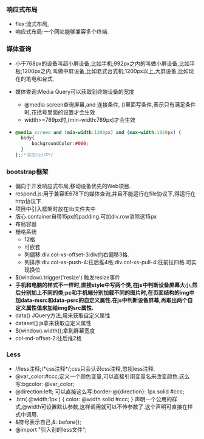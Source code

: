 ### 响应式布局

+ flex:流式布局,
+ 响应式布局:一个网站能够兼容多个终端.





### 媒体查询

+ 小于768px的设备叫超小屏设备,比如手机;992px之内的叫做小屏设备,比如平板;1200px之内,叫做中屏设备,比如老式台式机;1200px以上,大屏设备,比如现在的笔电和台式.

+ 媒体查询:Media Query可以获取到终端设备的宽度

  + @media screen查询屏幕,and 连接条件, ()里面写条件,表示只有满足条件时,花括号里面的设置才会生效
  + width>=789px时,(min-width:789px)才会生效

+ ```css
  @media screen and (min-width:1200px) and (max-width:1920px) {
    body{
    	backgroundColor:#000;
    }
  };/*写在css中*/
  ```







### bootstrap框架

+ 偏向于开发响应式布局,移动设备优先的Web项目.
+ respond.js:用于兼容IE678下的媒体查询,并且不能运行在file协议下,得运行在http协议下.
+ 项目中引入框架时放在lib文件夹中
+ 版心.container自带15px的padding.可加div.row消除这15px
+ 布局容器
+ 栅格系统
  + 12格
  + 可嵌套
  + 列偏移:div.col-xs-offset-3:div向右偏移3格.
  + 列排序:div.col-xs-push-4:往后推4格;div.col-xs-pull-4:往前拉四格.可实现换位
+ $(window).trigger('resize')  触发resize事件
+ **手机和电脑的样式不一样时,直接style中写两个类,在js中判断设备屏幕大小,然后分别加上不同的类;pc和手机端分别加载不同的图片时,在页面结构的img中加data-msrc和data-psrc的自定义属性.在js中判断设备屏幕,再取出两个自定义属性值来加给img的src属性.**
+ data()  JQuery方法,用来获取自定义属性
+ dataset[]  js拿来获取自定义属性
+ $(window).width();拿到屏幕宽度
+ col-md-offset-2:往后推2格





### Less

+ //less注释;/\*css注释*/;css只会认识css注释,忽视less注释.
+ @var_color:#ccc;定义一个颜色变量,可以直接引用变量名来改变颜色.这么写:bgcolor: @var_color;
+ @direction:left;  可以直接这么写:border-@{direction}: 1px solid #ccc;
+ .btn( @width:1px ) { color: @width solid #ccc; }  声明一个公用的样式,@width可设置默认参数,这样调用就可以不传参数了.这个声明可直接在样式中调用.
+ &符号表示自己,&::before{};
+ @import "引入别的less文件";